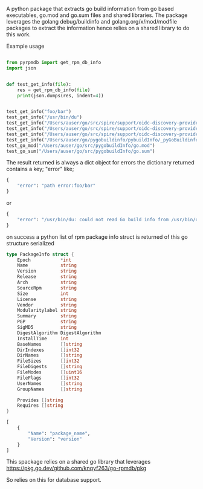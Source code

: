 A python package that extracts go build information from go based executables, go.mod and go.sum files  and shared libraries. The package leverages the golang debug/buildinfo and golang.org/x/mod/modfile packages to extract the information hence relies on a shared library to do this work.

Example usage

```python

from pyrpmdb import get_rpm_db_info
import json


def test_get_info(file):
    res = get_rpm_db_info(file)
    print(json.dumps(res, indent=4))


test_get_info("foo/bar")
test_get_info("/usr/bin/du")
test_get_info("/Users/auser/go/src/spire/support/oidc-discovery-provider/oidc-discovery-provider.elf")
test_get_info("/Users/auser/go/src/spire/support/oidc-discovery-provider/oidc-discovery-provider.exe")
test_get_info("/Users/auser/go/src/spire/support/oidc-discovery-provider/oidc-discovery-provider")
test_get_info("/Users/auser/go/pygobuildinfo/pybuildInfo/_pyGoBuildinfo.cpython-39-darwin.so")
test_go_mod("/Users/auser/go/src/pygobuildInfo/go.mod")
test_go_sum("/Users/auser/go/src/pygobuildInfo/go.sum")
```

The result returned is always a dict object for errors  the dictionary returned contains a key;
"error" like;
```python
{
    "error": "path error:foo/bar"
}
```
or
```python
{
    "error": "/usr/bin/du: could not read Go build info from /usr/bin/du: unrecognized file format"
}
```
on success a python list of rpm package info struct is returned of this go structure serialized

```go
type PackageInfo struct {
	Epoch           *int
	Name            string
	Version         string
	Release         string
	Arch            string
	SourceRpm       string
	Size            int
	License         string
	Vendor          string
	Modularitylabel string
	Summary         string
	PGP             string
	SigMD5          string
	DigestAlgorithm DigestAlgorithm
	InstallTime     int
	BaseNames       []string
	DirIndexes      []int32
	DirNames        []string
	FileSizes       []int32
	FileDigests     []string
	FileModes       []uint16
	FileFlags       []int32
	UserNames       []string
	GroupNames      []string

	Provides []string
	Requires []string
}
```
```python
[
    {
        "Name": "package_name",
        "Version": "version"
    }
]
```
This spackage relies on a shared go library that leverages https://pkg.go.dev/github.com/knqyf263/go-rpmdb/pkg

So relies on this for database support.

